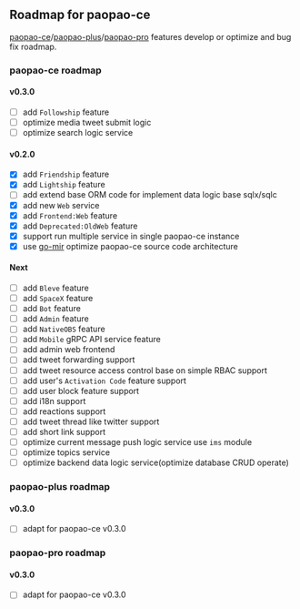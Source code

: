 ## Roadmap for paopao-ce
[paopao-ce](https://github.com/rocboss/paopao-ce/tree/dev)/[paopao-plus](https://github.com/rocboss/paopao-ce/tree/r/paopao-plus)/[paopao-pro](https://github.com/rocboss/paopao-ce/tree/r/paopao-pro) features develop or optimize and bug fix  roadmap.

### paopao-ce roadmap
#### v0.3.0
* [ ] add `Followship` feature
* [ ] optimize media tweet submit logic
* [ ] optimize search logic service

#### v0.2.0
* [x] add `Friendship` feature
* [x] add `Lightship` feature
* [ ] add extend base ORM code for implement data logic base sqlx/sqlc
* [x] add new `Web` service
* [x] add `Frontend:Web` feature
* [x] add `Deprecated:OldWeb` feature
* [x] support run multiple service in single paopao-ce instance
* [x] use [go-mir](https://github.com/alimy/mir) optimize paopao-ce source code architecture

#### Next
* [ ] add `Bleve` feature
* [ ] add `SpaceX` feature
* [ ] add `Bot` feature
* [ ] add `Admin` feature
* [ ] add `NativeOBS` feature
* [ ] add `Mobile` gRPC API service feature
* [ ] add admin web frontend
* [ ] add tweet forwarding support
* [ ] add tweet resource access control base on simple RBAC support
* [ ] add user's `Activation Code` feature support
* [ ] add user block feature support
* [ ] add i18n support
* [ ] add reactions support
* [ ] add tweet thread like twitter support
* [ ] add short link support
* [ ] optimize current message push logic service use `ims` module 
* [ ] optimize topics service
* [ ] optimize backend data logic service(optimize database CRUD operate)

### paopao-plus roadmap
#### v0.3.0
* [ ] adapt for paopao-ce v0.3.0

### paopao-pro roadmap
#### v0.3.0
* [ ] adapt for paopao-ce v0.3.0